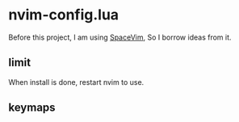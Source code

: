 # nvim-config.lua

Before this project, I am using [SpaceVim][spacevim], So I borrow ideas from it.

## limit

When install is done, restart nvim to use.

## keymaps

[spacevim]: https://github.com/SpaceVim/SpaceVim

